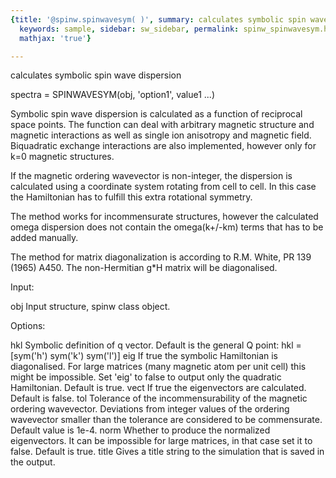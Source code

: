 ```yaml
---
{title: '@spinw.spinwavesym( )', summary: calculates symbolic spin wave dispersion,
  keywords: sample, sidebar: sw_sidebar, permalink: spinw_spinwavesym.html, folder: '@spinw',
  mathjax: 'true'}

---
```

calculates symbolic spin wave dispersion
 
spectra = SPINWAVESYM(obj, 'option1', value1 ...)
 
Symbolic spin wave dispersion is calculated as a function of reciprocal
space points. The function can deal with arbitrary magnetic structure and
magnetic interactions as well as single ion anisotropy and magnetic
field. Biquadratic exchange interactions are also implemented, however
only for k=0 magnetic structures.
 
If the magnetic ordering wavevector is non-integer, the dispersion is
calculated using a coordinate system rotating from cell to cell. In this
case the Hamiltonian has to fulfill this extra rotational symmetry.
 
The method works for incommensurate structures, however the calculated
omega dispersion does not contain the omega(k+/-km) terms that has to be
added manually.
 
The method for matrix diagonalization is according to R.M. White, PR 139
(1965) A450. The non-Hermitian g*H matrix will be diagonalised.
 
Input:
 
obj           Input structure, spinw class object.
 
Options:
 
hkl           Symbolic definition of q vector. Default is the general Q
              point:
                  hkl = [sym('h') sym('k') sym('l')]
eig           If true the symbolic Hamiltonian is diagonalised. For large
              matrices (many magnetic atom per unit cell) this might be
              impossible. Set 'eig' to false to output only the quadratic
              Hamiltonian. Default is true.
vect          If true the eigenvectors are calculated. Default is false.
tol           Tolerance of the incommensurability of the magnetic
              ordering wavevector. Deviations from integer values of the
              ordering wavevector smaller than the tolerance are
              considered to be commensurate. Default value is 1e-4.
norm          Whether to produce the normalized eigenvectors. It can be
              impossible for large matrices, in that case set it to
              false. Default is true.
title         Gives a title string to the simulation that is saved in the
              output.
